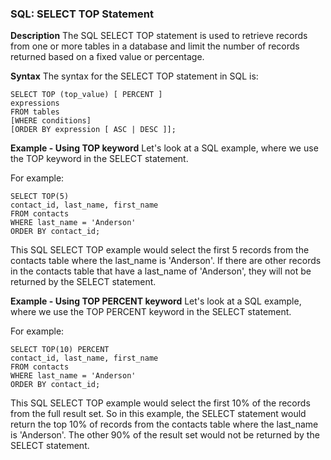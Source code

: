 ### SQL: SELECT TOP Statement
**Description**
The SQL SELECT TOP statement is used to retrieve records from one or more tables in a database and limit the number of records returned based on a fixed value or percentage.

**Syntax**
The syntax for the SELECT TOP statement in SQL is:
```
SELECT TOP (top_value) [ PERCENT ]
expressions
FROM tables
[WHERE conditions]
[ORDER BY expression [ ASC | DESC ]];
```

**Example - Using TOP keyword**
Let's look at a SQL example, where we use the TOP keyword in the SELECT statement.

For example:
```
SELECT TOP(5)
contact_id, last_name, first_name
FROM contacts
WHERE last_name = 'Anderson'
ORDER BY contact_id;
```
This SQL SELECT TOP example would select the first 5 records from the contacts table where the last_name is 'Anderson'. If there are other records in the contacts table that have a last_name of 'Anderson', they will not be returned by the SELECT statement.

**Example - Using TOP PERCENT keyword**
Let's look at a SQL example, where we use the TOP PERCENT keyword in the SELECT statement.

For example:
```
SELECT TOP(10) PERCENT
contact_id, last_name, first_name
FROM contacts
WHERE last_name = 'Anderson'
ORDER BY contact_id;
```
This SQL SELECT TOP example would select the first 10% of the records from the full result set. So in this example, the SELECT statement would return the top 10% of records from the contacts table where the last_name is 'Anderson'. The other 90% of the result set would not be returned by the SELECT statement.

